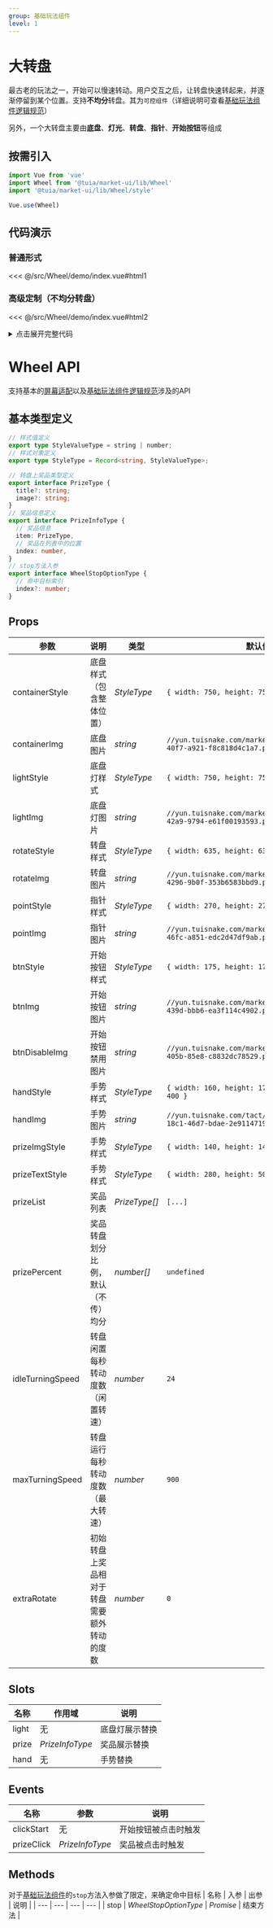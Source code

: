 ```yaml
---
group: 基础玩法组件
level: 1
---
```


# 大转盘

最古老的玩法之一，开始可以慢速转动。用户交互之后，让转盘快速转起来，并逐渐停留到某个位置。支持**不均分**转盘。其为`可控组件`（详细说明可查看[基础玩法组件逻辑规范](../../guide/basic-rule)）

另外，一个大转盘主要由**底盘**、**灯光**、**转盘**、**指针**、**开始按钮**等组成

## 按需引入

```js
import Vue from 'vue'
import Wheel from '@tuia/market-ui/lib/Wheel'
import '@tuia/market-ui/lib/Wheel/style'

Vue.use(Wheel)
```

## 代码演示

### 普通形式
<<< @/src/Wheel/demo/index.vue#html1

### 高级定制（不均分转盘）
<<< @/src/Wheel/demo/index.vue#html2

<details>

<summary>点击展开完整代码</summary>

<<< @/src/Wheel/demo/index.vue#js

</details>

# Wheel API

支持基本的[屏幕适配](../../guide/resolution)以及[基础玩法组件逻辑规范](../../guide/basic-rule)涉及的API

## 基本类型定义

```typescript
// 样式值定义
export type StyleValueType = string | number;
// 样式对象定义
export type StyleType = Record<string, StyleValueType>;

// 转盘上奖品类型定义
export interface PrizeType {
  title?: string;
  image?: string;
}
// 奖品信息定义
export interface PrizeInfoType {
  // 奖品信息
  item: PrizeType,
  // 奖品在列表中的位置
  index: number,
}
// stop方法入参
export interface WheelStopOptionType {
  // 命中目标索引
  index?: number;
}
```

## Props

| 参数 | 说明 | 类型 | 默认值 |
| --- | --- | --- | --- |
| containerStyle | 底盘样式（包含整体位置） | _StyleType_ | `{ width: 750, height: 750, top: 0, left: 0 }` |
| containerImg | 底盘图片 | _string_ | `//yun.tuisnake.com/market-ui/e7185b56-1757-40f7-a921-f8c818d4c1a7.png` |
| lightStyle | 底盘灯样式 | _StyleType_ | `{ width: 750, height: 750 }` |
| lightImg | 底盘灯图片 | _string_ | `//yun.tuisnake.com/market-ui/d9d80c69-fe30-42a9-9794-e61f00193593.png` |
| rotateStyle | 转盘样式 | _StyleType_ | `{ width: 635, height: 635, top: 57.5 }` |
| rotateImg | 转盘图片 | _string_ | `//yun.tuisnake.com/market-ui/c31f472a-5be9-4296-9b0f-353b6583bbd9.png` |
| pointStyle | 指针样式 | _StyleType_ | `{ width: 270, height: 270, top: 240 }` |
| pointImg | 指针图片 | _string_ | `//yun.tuisnake.com/market-ui/0b7f2b9d-c63f-46fc-a851-edc2d47df9ab.png` |
| btnStyle | 开始按钮样式 | _StyleType_ | `{ width: 175, height: 175, top: 287.5 }` |
| btnImg | 开始按钮图片 | _string_ | `//yun.tuisnake.com/market-ui/db4540bd-8c5a-439d-bbb6-ea3f114c4902.png` |
| btnDisableImg | 开始按钮禁用图片 | _string_ | `//yun.tuisnake.com/market-ui/11c22d77-2e83-405b-85e8-c8832dc78529.png` |
| handStyle | 手势样式 | _StyleType_ | `{ width: 160, height: 170, top: 390, left: 400 }` |
| handImg | 手势图片 | _string_ | `//yun.tuisnake.com/tact/turnCircle/bcb4fc7e-18c1-46d7-bdae-2e91147196c1.png` |
| prizeImgStyle | 手势样式 | _StyleType_ | `{ width: 140, height: 140 }` |
| prizeTextStyle | 手势样式 | _StyleType_ | `{ width: 280, height: 50, 'font-size': 24 }` |
| prizeList | 奖品列表 | _PrizeType[]_ | `[...]` |
| prizePercent | 奖品转盘划分比例，默认（不传）均分 | _number[]_ | `undefined` |
| idleTurningSpeed | 转盘闲置每秒转动度数（闲置转速） | _number_ | `24` |
| maxTurningSpeed | 转盘运行每秒转动度数（最大转速） | _number_ | `900` |
| extraRotate | 初始转盘上奖品相对于转盘需要额外转动的度数 | _number_ | `0` |

## Slots
| 名称 | 作用域 | 说明 |
| --- | --- | --- |
| light | 无 | 底盘灯展示替换 |
| prize | _PrizeInfoType_ | 奖品展示替换 |
| hand | 无 | 手势替换 |

## Events
| 名称 | 参数 | 说明 |
| --- | --- | --- |
| clickStart | 无 | 开始按钮被点击时触发 |
| prizeClick | _PrizeInfoType_ | 奖品被点击时触发 |

## Methods
对于[基础玩法组件](../../guide/basic-rule)的`stop`方法入参做了限定，来确定命中目标
| 名称 | 入参 | 出参 | 说明 |
| --- | --- | --- | --- |
| stop | _WheelStopOptionType_ | _Promise_ | 结束方法 |